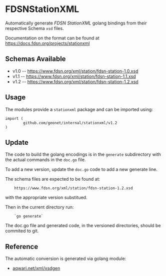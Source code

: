 # FDSNStationXML

Automatically generate _FDSN StationXML_ golang bindings from their respective Schema `xsd` files.

Documentation on the format can be found at https://docs.fdsn.org/projects/stationxml

## Schemas Available

- v1.0 -- https://www.fdsn.org/xml/station/fdsn-station-1.0.xsd
- v1.1 -- https://www.fdsn.org/xml/station/fdsn-station-1.1.xsd
- v1.2 -- https://www.fdsn.org/xml/station/fdsn-station-1.2.xsd

## Usage

The modules provide a `stationxml` package and can be imported using:

```golang
import (
        github.com/geonet/internal/stationxml/v1.2
)
```

## Update

The code to build the golang encodings is in the `generate` subdirectory with the actual
commands in the `doc.go` file.

To add a new version, update the `doc.go` code to add a new generate line.

The schema files are expected to be found at:

        https://www.fdsn.org/xml/station/fdsn-station-1.2.xsd

with the appropriate version substitued.

Then in the current directory run:

        `go generate`

The doc.go file and generated code, in the versioned directories, should be commited to git.

## Reference

The automatic conversion is generated via golang module:

- [aqwari.net/xml/xsdgen](https/aqwari.net/xml/xsdgen)
